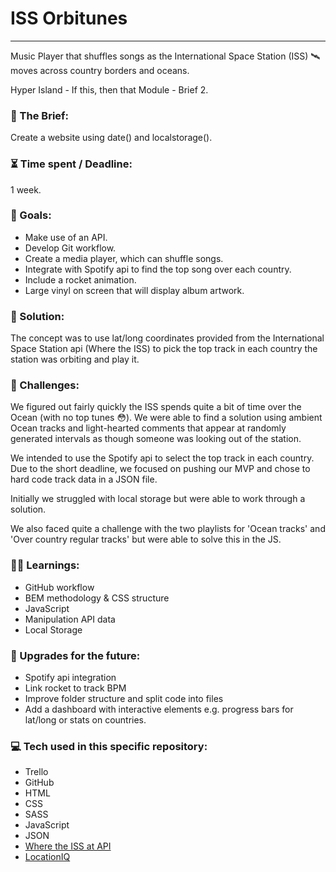 # ISS Orbitunes

---

Music Player that shuffles songs as the International Space Station (ISS) 🛰 moves across country borders and oceans.

Hyper Island - If this, then that Module - Brief 2.

### :open_file_folder: The Brief:

Create a website using date() and localstorage().

### :hourglass_flowing_sand: Time spent / Deadline:

1 week.

### :dart: Goals:

- Make use of an API.
- Develop Git workflow.
- Create a media player, which can shuffle songs.
- Integrate with Spotify api to find the top song over each country.
- Include a rocket animation.
- Large vinyl on screen that will display album artwork.

### :mechanical_arm: Solution:

The concept was to use lat/long coordinates provided from the International Space Station api (Where the ISS) to pick the top track in each country the station was orbiting and play it.

### :anger: Challenges:

We figured out fairly quickly the ISS spends quite a bit of time over the Ocean (with no top tunes 😳). We were able to find a solution using ambient Ocean tracks and light-hearted comments that appear at randomly generated intervals as though someone was looking out of the station.

We intended to use the Spotify api to select the top track in each country. Due to the short deadline, we focused on pushing our MVP and chose to hard code track data in a JSON file.

Initially we struggled with local storage but were able to work through a solution.

We also faced quite a challenge with the two playlists for 'Ocean tracks' and 'Over country regular tracks' but were able to solve this in the JS.

### :man_student: Learnings:

- GitHub workflow
- BEM methodology & CSS structure
- JavaScript
- Manipulation API data
- Local Storage

### :nut_and_bolt: Upgrades for the future:

- Spotify api integration
- Link rocket to track BPM
- Improve folder structure and split code into files
- Add a dashboard with interactive elements e.g. progress bars for lat/long or stats on countries.

### :computer: Tech used in this specific repository:

- Trello
- GitHub
- HTML
- CSS
- SASS
- JavaScript
- JSON
- [Where the ISS at API](https://wheretheiss.at/w/developer)
- [LocationIQ](https://locationiq.com/)
